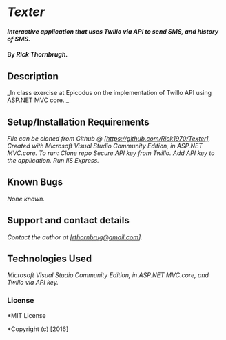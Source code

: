 # _Texter_

#### _Interactive application that uses Twillo via API to send SMS, and history of SMS._

#### By _**Rick Thornbrugh.**_

## Description

_In class exercise at Epicodus on the implementation of Twillo API using ASP.NET MVC core. _

## Setup/Installation Requirements

_File can be cloned from Github @ [https://github.com/Rick1970/Texter].
Created with Microsoft Visual Studio Community Edition, in ASP.NET MVC.core. To run:
Clone repo
Secure API key from Twillo.
Add API key to the application.
Run IIS Express._

## Known Bugs

_None known._

## Support and contact details

_Contact the author at [rthornbrug@gmail.com]._

## Technologies Used

_Microsoft Visual Studio Community Edition, in ASP.NET MVC.core, and Twillo via API key._

### License

*MIT License

*Copyright (c) [2016]